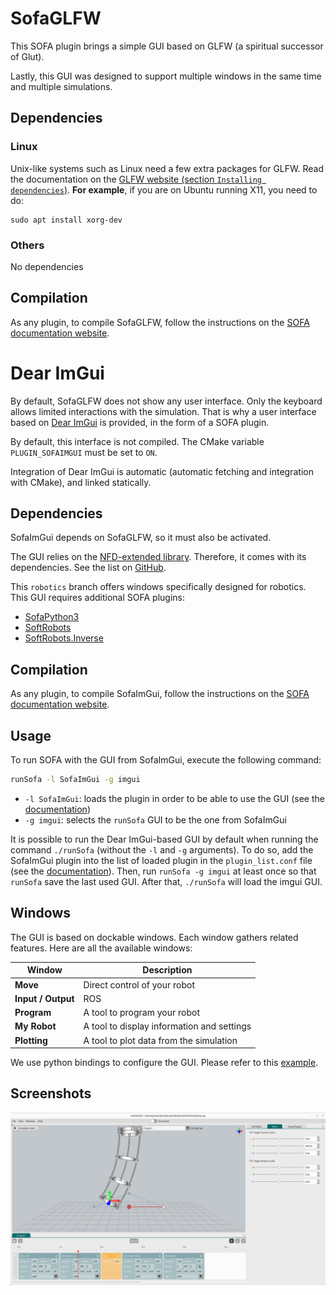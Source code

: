 # SofaGLFW

This SOFA plugin brings a simple GUI based on GLFW (a spiritual successor of Glut).

Lastly, this GUI was designed to support multiple windows in the same time and multiple simulations. 

## Dependencies

### Linux

Unix-like systems such as Linux need a few extra packages for GLFW. Read the documentation on the [GLFW website (section `Installing dependencies`)](https://www.glfw.org/docs/latest/compile_guide.html).
**For example**, if you are on Ubuntu running X11, you need to do:

```
sudo apt install xorg-dev
```

### Others

No dependencies

## Compilation

As any plugin, to compile SofaGLFW, follow the instructions on the [SOFA documentation website](https://www.sofa-framework.org/community/doc/plugins/build-a-plugin-from-sources/).

# Dear ImGui

By default, SofaGLFW does not show any user interface.
Only the keyboard allows limited interactions with the simulation.
That is why a user interface based on [Dear ImGui](https://github.com/ocornut/imgui) is provided, in the form of a SOFA plugin.

By default, this interface is not compiled.
The CMake variable `PLUGIN_SOFAIMGUI` must be set to `ON`.

Integration of Dear ImGui is automatic (automatic fetching and integration with CMake), and linked statically.

## Dependencies

SofaImGui depends on SofaGLFW, so it must also be activated.

The GUI relies on the [NFD-extended library](https://github.com/btzy/nativefiledialog-extended).
Therefore, it comes with its dependencies. See the list on [GitHub](https://github.com/btzy/nativefiledialog-extended#dependencies).

This `robotics` branch offers windows specifically designed for robotics. This GUI requires additional SOFA plugins:
- [SofaPython3](https://github.com/sofa-framework/SofaPython3) 
- [SoftRobots](https://github.com/SofaDefrost/SoftRobots) 
- [SoftRobots.Inverse](https://github.com/SofaDefrost/SoftRobots.Inverse)

## Compilation

As any plugin, to compile SofaImGui, follow the instructions on the [SOFA documentation website](https://www.sofa-framework.org/community/doc/plugins/build-a-plugin-from-sources/).

## Usage

To run SOFA with the GUI from SofaImGui, execute the following command:

```bash
runSofa -l SofaImGui -g imgui
```

- `-l SofaImGui`: loads the plugin in order to be able to use the GUI (see the [documentation](https://www.sofa-framework.org/community/doc/plugins/what-is-a-plugin/))
- `-g imgui`: selects the `runSofa` GUI to be the one from SofaImGui

It is possible to run the Dear ImGui-based GUI by default when running the command `./runSofa` (without the `-l` and `-g` arguments). 
To do so, add the SofaImGui plugin into the list of loaded plugin in the `plugin_list.conf` file (see the [documentation](https://www.sofa-framework.org/community/doc/plugins/what-is-a-plugin/)). 
Then, run `runSofa -g imgui` at least once so that `runSofa` save the last used GUI. After that, `./runSofa` will load the imgui GUI.

## Windows

The GUI is based on dockable windows.
Each window gathers related features. 
Here are all the available windows:

| Window             | Description                                  |
|--------------------|----------------------------------------------|
| __Move__           | Direct control of your robot                 |
| __Input / Output__ | ROS                                          |
| __Program__        | A tool to program your robot                 |
| __My Robot__       | A tool to display information and settings   |
| __Plotting__       | A tool to plot data from the simulation      |

We use python bindings to configure the GUI. Please refer to this [example](SofaImGui/example/mygui.py).

## Screenshots

![](doc/screenshot.png)
